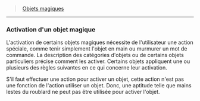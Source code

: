 ﻿---
!Generic
Id: magicitems_hd.md#activation-dun-objet-magique
ParentLink: magicitems_hd.md#objets-magiques
Name: Activation d'un objet magique
ParentName: Objets magiques
NameLevel: 3
Attributes: {}
---
> [Objets magiques](hd_magicitems.md)

---

### Activation d'un objet magique

L'activation de certains objets magiques nécessite de l'utilisateur une action spéciale, comme tenir simplement l'objet en main ou murmurer un mot de commande. La description des catégories d'objets ou de certains objets particuliers précise comment les activer. Certains objets appliquent une ou plusieurs des règles suivantes en ce qui concerne leur activation.

S'il faut effectuer une action pour activer un objet, cette action n'est pas une fonction de l'action utiliser un objet. Donc, une aptitude telle que mains lestes du roublard ne peut pas être utilisée pour activer l'objet.

